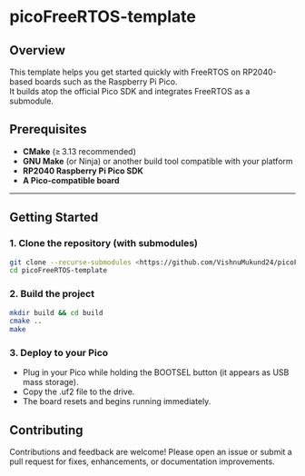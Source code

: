 # picoFreeRTOS-template

## Overview
This template helps you get started quickly with FreeRTOS on RP2040-based boards such as the Raspberry Pi Pico.  
It builds atop the official Pico SDK and integrates FreeRTOS as a submodule.

## Prerequisites

- **CMake** (≥ 3.13 recommended)  
- **GNU Make** (or Ninja) or another build tool compatible with your platform  
- **RP2040 Raspberry Pi Pico SDK**  
- **A Pico-compatible board**

---

## Getting Started

### 1. Clone the repository (with submodules)

```bash
git clone --recurse-submodules <https://github.com/VishnuMukund24/picoFreeRTOS-template.git>
cd picoFreeRTOS‑template
```

### 2. Build the project

```bash
mkdir build && cd build
cmake ..
make
```

### 3. Deploy to your Pico

- Plug in your Pico while holding the BOOTSEL button (it appears as USB mass storage).
- Copy the .uf2 file to the drive.
- The board resets and begins running immediately.

## Contributing

Contributions and feedback are welcome!
Please open an issue or submit a pull request for fixes, enhancements, or documentation improvements.
